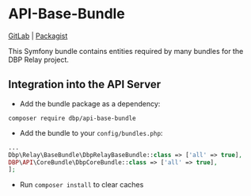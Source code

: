 # API-Base-Bundle

[GitLab](https://gitlab.tugraz.at/dbp/relay/api-base-bundle) | [Packagist](https://packagist.org/packages/dbp/api-base-bundle)

This Symfony bundle contains entities required by many bundles for the DBP Relay project.

## Integration into the API Server

* Add the bundle package as a dependency:

```
composer require dbp/api-base-bundle
```

* Add the bundle to your `config/bundles.php`:

```php
...
Dbp\Relay\BaseBundle\DbpRelayBaseBundle::class => ['all' => true],
DBP\API\CoreBundle\DbpCoreBundle::class => ['all' => true],
];
```

* Run `composer install` to clear caches

